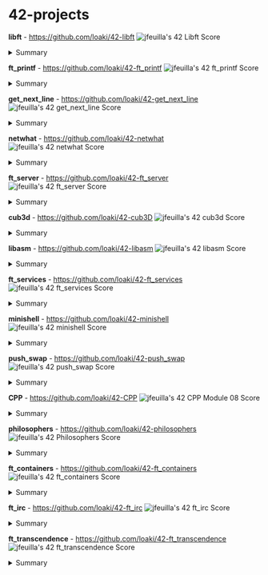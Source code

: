 # 42-projects


**libft** - https://github.com/loaki/42-libft ![jfeuilla's 42 Libft Score](https://badge42.vercel.app/api/v2/cl3vp66tw002509l1p3inopdr/project/1618960)
<details>
  <summary>Summary</summary>
  This project aims to make you code in C a library of usual functions that you can use for your next projects. 
</details>


**ft_printf** - https://github.com/loaki/42-ft_printf ![jfeuilla's 42 ft_printf Score](https://badge42.vercel.app/api/v2/cl3vp66tw002509l1p3inopdr/project/1627488)
<details>
  <summary>Summary</summary>
  This project is pretty straightforward. You need to recode printf().
  You will mainly learn how to use a variable number of arguments.
</details>


**get_next_line** - https://github.com/loaki/42-get_next_line ![jfeuilla's 42 get_next_line Score](https://badge42.vercel.app/api/v2/cl3vp66tw002509l1p3inopdr/project/1625561)
<details>
  <summary>Summary</summary>
  This project aims to have you develop a function that returns a row read from a file descriptor.
</details>


**netwhat** - https://github.com/loaki/42-netwhat ![jfeuilla's 42 netwhat Score](https://badge42.vercel.app/api/v2/cl3vp66tw002509l1p3inopdr/project/1634339)
<details>
  <summary>Summary</summary>
  This project is an introduction to network issues
</details>


**ft_server** - https://github.com/loaki/42-ft_server ![jfeuilla's 42 ft_server Score](https://badge42.vercel.app/api/v2/cl3vp66tw002509l1p3inopdr/project/1812692)
<details>
  <summary>Summary</summary>
  This document is a subject of System Administration. He will make you discover
  Docker and will have you set up a web server.
</details>


**cub3d** - https://github.com/loaki/42-cub3D ![jfeuilla's 42 cub3d Score](https://badge42.vercel.app/api/v2/cl3vp66tw002509l1p3inopdr/project/1639808)
<details>
  <summary>Summary</summary>
  This project is inspired by the game Wolfeinstein3D, considered the first FPS
  never developed. It will allow you to explore the technique of ray-casting. Your goal
  is to make a dynamic view within a labyrinth, in which you will have to find
  your way.
</details>


**libasm** - https://github.com/loaki/42-libasm ![jfeuilla's 42 libasm Score](https://badge42.vercel.app/api/v2/cl3vp66tw002509l1p3inopdr/project/1887023)
<details>
  <summary>Summary</summary>
  The objective of this project is to become familiar with assembly language.
</details>


**ft_services** - https://github.com/loaki/42-ft_services ![jfeuilla's 42 ft_services Score](https://badge42.vercel.app/api/v2/cl3vp66tw002509l1p3inopdr/project/2122548)
<details>
  <summary>Summary</summary>
  This document is a subject of System Administration.
</details>


**minishell** - https://github.com/loaki/42-minishell ![jfeuilla's 42 minishell Score](https://badge42.vercel.app/api/v2/cl3vp66tw002509l1p3inopdr/project/2122551)
<details>
  <summary>Summary</summary>
  The goal of this project is to create a minimalist shell.
  This will be your own little bash.
  You will learn a lot about processes and file descriptors
</details>


**push_swap** - https://github.com/loaki/42-push_swap ![jfeuilla's 42 push_swap Score](https://badge42.vercel.app/api/v2/cl3vp66tw002509l1p3inopdr/project/2122550)
<details>
  <summary>Summary</summary>
  This project will make you sort data on a stack, with a limited set of instructions, using
  the lowest possible number of actions. To succeed you’ll have to manipulate various
  types of algorithms and choose the most appropriate solution (out of many) for an
  optimized data sorting.
</details>


**CPP** - https://github.com/loaki/42-CPP ![jfeuilla's 42 CPP Module 08 Score](https://badge42.vercel.app/api/v2/cl3vp66tw002509l1p3inopdr/project/2532846)
<details>
  <summary>Summary</summary>
  Modules to learn CPP
</details>


**philosophers** - https://github.com/loaki/42-philosophers ![jfeuilla's 42 Philosophers Score](https://badge42.vercel.app/api/v2/cl3vp66tw002509l1p3inopdr/project/2155673)
<details>
  <summary>Summary</summary>
  This project is an introduction to threading and processes, and how to work
  on the same memory space.
  You will learn how to manipulate threads.
  You will learn about mutexes, semaphores and shared memory.
</details>


**ft_containers** - https://github.com/loaki/42-ft_containers ![jfeuilla's 42 ft_containers Score](https://badge42.vercel.app/api/v2/cl3vp66tw002509l1p3inopdr/project/2557831)
<details>
  <summary>Summary</summary>
  Containers in C++ all have a special use.
  To make sure you understand them, you're going to implement them!
</details>


**ft_irc** - https://github.com/loaki/42-ft_irc ![jfeuilla's 42 ft_irc Score](https://badge42.vercel.app/api/v2/cl3vp66tw002509l1p3inopdr/project/2581120)
<details>
  <summary>Summary</summary>
  The objective of this project is to reproduce the operation of an IRC server.
  You will use a real IRC client to connect to your server and thus
  test.
  The Internet operates using numerous standards and protocols to allow
  interoperability between connected machines. It is always interesting to know what
  kind of thing.
</details>


**ft_transcendence** - https://github.com/loaki/42-ft_transcendence ![jfeuilla's 42 ft_transcendence Score](https://badge42.vercel.app/api/v2/cl3vp66tw002509l1p3inopdr/project/2708323)
<details>
  <summary>Summary</summary>
  C and C++, it's over!
  This project is about doing something that is completely new to you.
  Remember the beginning of your journey into the wonderful world of computing.
  Look where you are now. It's time to shine!
</details>
